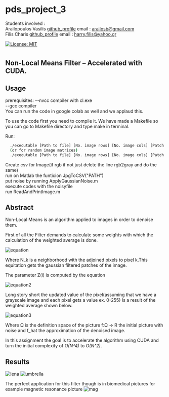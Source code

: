 # pds_project_3


Students involved : </br>
                    Arailopoulos Vasilis [github_profile](https://github.com/condesancho)  email : arailosb@gmail.com</br>
                    Filis Charis          [github_profile](https://github.com/harryfilis)   email : harry.filis@yahoo.gr</br>

[![License: MIT](https://img.shields.io/badge/License-MIT-yellow.svg)](https://github.com/harryfilis/NonLocalMeans-Denoising-CUDA/blob/master/LICENSE.md)
#
## Non-Local Means Filter – Accelerated with CUDA.
## Usage 
prerequisites:
--nvcc compiler with cl.exe </br>
--gcc compiler</br>
You can run the code in google colab as well and we applaud this.

To use the code first you need to compile it.
We have made a Makefile so you can go to Makefile directory and type make in terminal.

Run:
```sh
  ./executable [Path to file] [No. image rows] [No. image cols] [Patch size]
  (or for random image matrices)
  ./executable [Path to file] [No. image rows] [No. image cols] [Patch size]
```

Create csv for Image(if rgb if not just delete the line rgb2gray and do the same)</br>
run on Matlab the funticion JpgToCSV("PATH")</br>
put noise by running ΑpplyGaussianNoise.m</br>
execute codes with the noisyfile</br>
run ReadAndPrintImage.m</br>
## Abstract

Non-Local Means is an algorithm applied to images in order to denoise them.

First of all the Filter demands to calculate some weights with which the calculation of the weighted average is done.

![equation](https://i.imgur.com/Exs82hi.png)

Where N_k is a neighborhood with the adjoined pixels to pixel k.This equitation gets the gaussian filtered patches of the image.

The parameter Z(i) is computed by the equation


![equation2](https://i.imgur.com/QYgRDqJ.png)


Long story short the updated value of the pixel(assuming that we have a grayscale image and each pixel gets a value ex. 0-255) Is a result of the weighted average shown below.

![equation3](https://i.imgur.com/QtX3sYe.png)

Where Ω is the definition space of the picture f:Ω -> R the initial picture with noise and f_hat the approximation of the denoised image.

In this assignment the goal is to accelerate the algorithm using CUDA and turn the initial complexity of _O(N^4)_ to _O(N^2)_.

## Results
![lena](https://github.com/condesancho/pds_project_3/blob/master/DenoisedImagesPictures/Lena_256.png)
![umbrella](https://github.com/condesancho/pds_project_3/blob/master/DenoisedImagesPictures/GirlWithUmbrella.png)

The perfect application for this filter though is in biomedical pictures for example magnetic resonance picture
![mag](https://github.com/condesancho/pds_project_3/blob/master/DenoisedImagesPictures/magnetic_resonance_256.png)
